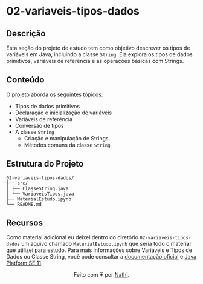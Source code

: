 # 02-variaveis-tipos-dados

## Descrição

Esta seção do projeto de estudo tem como objetivo descrever os tipos de variáveis em Java, incluindo a classe `String`. Ela explora os tipos de dados primitivos, variáveis de referência e as operações básicas com Strings.

## Conteúdo

O projeto aborda os seguintes tópicos:

- Tipos de dados primitivos
- Declaração e inicialização de variáveis
- Variáveis de referência
- Conversão de tipos
- A classe `String`
  - Criação e manipulação de Strings
  - Métodos comuns da classe `String`

## Estrutura do Projeto

```bs
02-variaveis-tipos-dados/
├── src/
│ ├── ClasseString.java
│ └── VariaveisTipos.java
├── MaterialEstudo.ipynb
└── README.md
```

## Recursos

Como material adicional eu deixei dentro do diretório `02-variaveis-tipos-dados` um aquivo chamado `MaterialEstudo.ipynb` que seria todo o material que utilizei para estudo. Para mais informações sobre Variáveis e Tipos de Dados ou Classe String, você pode consultar a [documentação oficial](https://docs.oracle.com/javase/tutorial/java/nutsandbolts/variables.html) e [Java Platform SE 11](https://docs.oracle.com/en/java/javase/11/docs/api/java.base/java/lang/String.html).

<div align="center">Feito com 💗 por <a href="https://github.com/nathaliacappellini">Nathi</a>.</div>
